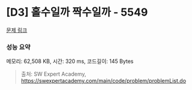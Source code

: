 # [D3] 홀수일까 짝수일까 - 5549 

[문제 링크](https://swexpertacademy.com/main/code/problem/problemDetail.do?contestProbId=AWWxpEDaAVoDFAW4) 

### 성능 요약

메모리: 62,508 KB, 시간: 320 ms, 코드길이: 145 Bytes



> 출처: SW Expert Academy, https://swexpertacademy.com/main/code/problem/problemList.do
